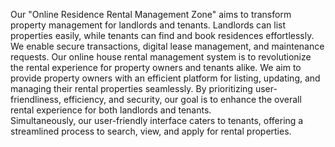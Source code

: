 Our "Online Residence Rental Management Zone" aims to transform property management for landlords and tenants. 
Landlords can list properties easily, while tenants can find and book residences effortlessly. 
We enable secure transactions, digital lease management, and maintenance requests.
Our online house rental management system is to revolutionize the  rental experience for property owners and tenants alike. 
We aim to provide property owners with an efficient platform for listing, updating, and managing their rental properties seamlessly. 
By prioritizing user-friendliness, efficiency, and security, our goal is to enhance the overall rental experience for both landlords and tenants.  
Simultaneously, our user-friendly interface caters to tenants, offering a streamlined process to search, view, and apply for rental properties.

